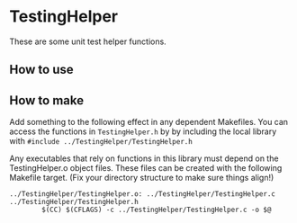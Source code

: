 # TestingHelper
These are some unit test helper functions.

## How to use

## How to make

Add something to the following effect in any dependent Makefiles. You can access the functions in `TestingHelper.h` by by including the local library with `#include ../TestingHelper/TestingHelper.h`

Any executables that rely on functions in this library must depend on the TestingHelper.o object files. These files can be created with the following Makefile target. (Fix your directory structure to make sure things align!)

```
../TestingHelper/TestingHelper.o: ../TestingHelper/TestingHelper.c ../TestingHelper/TestingHelper.h
        $(CC) $(CFLAGS) -c ../TestingHelper/TestingHelper.c -o $@
``` 
